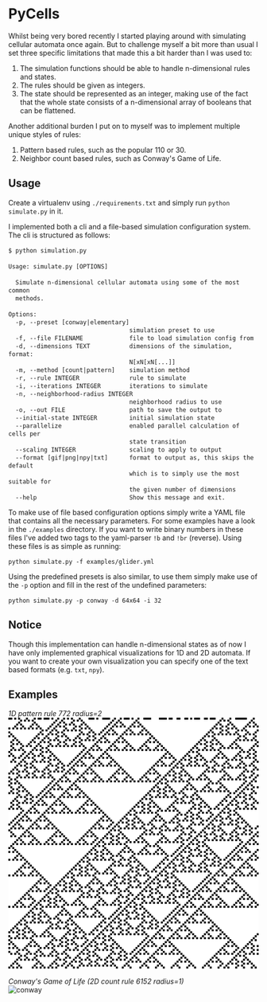 # PyCells

Whilst being very bored recently I started playing around with simulating cellular automata once again.
But to challenge myself a bit more than usual I set three specific limitations that made this a bit harder
than I was used to:
1. The simulation functions should be able to handle n-dimensional rules and states.
2. The rules should be given as integers.
3. The state should be represented as an integer, making use of the fact that the whole state consists of
   a n-dimensional array of booleans that can be flattened.
   
Another additional burden I put on to myself was to implement multiple unique styles of rules:
1. Pattern based rules, such as the popular 110 or 30.
2. Neighbor count based rules, such as Conway's Game of Life.


## Usage
Create a virtualenv using `./requirements.txt` and simply run `python simulate.py` in it.


I implemented both a cli and a file-based simulation configuration system. The cli is structured
as follows:

```
$ python simulation.py

Usage: simulate.py [OPTIONS]

  Simulate n-dimensional cellular automata using some of the most common
  methods.

Options:
  -p, --preset [conway|elementary]
                                  simulation preset to use
  -f, --file FILENAME             file to load simulation config from
  -d, --dimensions TEXT           dimensions of the simulation, format:
                                  N[xN[xN[...]]
  -m, --method [count|pattern]    simulation method
  -r, --rule INTEGER              rule to simulate
  -i, --iterations INTEGER        iterations to simulate
  -n, --neighborhood-radius INTEGER
                                  neighborhood radius to use
  -o, --out FILE                  path to save the output to
  --initial-state INTEGER         initial simulation state
  --parallelize                   enabled parallel calculation of cells per
                                  state transition
  --scaling INTEGER               scaling to apply to output
  --format [gif|png|npy|txt]      format to output as, this skips the default
                                  which is to simply use the most suitable for
                                  the given number of dimensions
  --help                          Show this message and exit.
```

To make use of file based configuration options simply write a YAML file that contains all
the necessary parameters. For some examples have a look in the `./examples` directory.
If you want to write binary numbers in these files I've added two tags to the yaml-parser
`!b` and `!br` (reverse). Using these files is as simple as running:

```
python simulate.py -f examples/glider.yml
```

Using the predefined presets is also similar, to use them simply make use of the `-p` option
and fill in the rest of the undefined parameters:

```
python simulate.py -p conway -d 64x64 -i 32
```

## Notice
Though this implementation can handle n-dimensional states as of now I have only implemented
graphical visualizations for 1D and 2D automata. If you want to create your own visualization
you can specify one of the text based formats (e.g. `txt`, `npy`).

## Examples

_1D pattern rule 772 radius=2_<br>
![772](https://raw.githubusercontent.com/tim-fi/pycells/master/images/772.png)

_Conway's Game of Life (2D count rule 6152 radius=1)_<br>
![conway](https://raw.githubusercontent.com/tim-fi/pycells/master/images/long_conway.gif)


